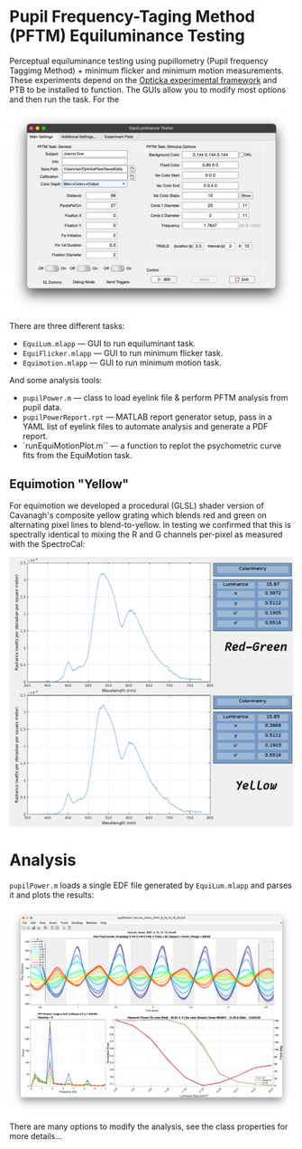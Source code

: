 # Pupil Frequency-Taging Method (PFTM) Equiluminance Testing
Perceptual equiluminance testing using pupillometry (Pupil frequency Taggimg Method) + minimum flicker and minimum motion measurements. These experiments depend on the [Opticka experimental framework](https://github.com/iandol/opticka) and PTB to be installed to function. The GUIs allow you to modify most options and then run the task. For the

![](GUI.png)

There are three different tasks:

* `EquiLum.mlapp` — GUI to run equiluminant task.
* `EquiFlicker.mlapp` — GUI to run minimum flicker task.
* `Equimotion.mlapp` — GUI to run minimum motion task.

And some analysis tools:
* `pupilPower.m` — class to load eyelink file & perform PFTM analysis from pupil data.
* `pupilPowerReport.rpt` — MATLAB report generator setup, pass in a YAML list of eyelink files to automate analysis and generate a PDF report.
* `runEquiMotionPlot.m`` — a function to replot the psychometric curve fits from the EquiMotion task.

## Equimotion "Yellow"

For equimotion we developed a procedural (GLSL) shader version of Cavanagh's composite yellow grating which blends red and green on alternating pixel lines to blend-to-yellow. In testing we confirmed that this is spectrally identical to mixing the R and G channels per-pixel as measured with the SpectroCal:

![](Spectral-Comparison.png)

# Analysis

`pupilPower.m` loads a single EDF file generated by `EquiLum.mlapp` and parses it and plots the results:

![](pupilPower.png)

There are many options to modify the analysis, see the class properties for more details...
